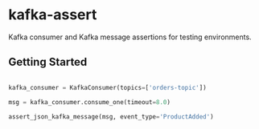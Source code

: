# kafka-assert

Kafka consumer and Kafka message assertions for testing environments.


## Getting Started


```python

kafka_consumer = KafkaConsumer(topics=['orders-topic'])

msg = kafka_consumer.consume_one(timeout=8.0)

assert_json_kafka_message(msg, event_type='ProductAdded')

```

